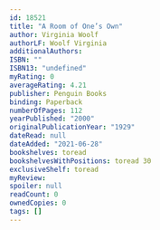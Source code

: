 ```yaml
---
id: 18521
title: "A Room of One’s Own"
author: Virginia Woolf
authorLF: Woolf Virginia
additionalAuthors:
ISBN: ""
ISBN13: "undefined"
myRating: 0
averageRating: 4.21
publisher: Penguin Books
binding: Paperback
numberOfPages: 112
yearPublished: "2000"
originalPublicationYear: "1929"
dateRead: null
dateAdded: "2021-06-28"
bookshelves: toread
bookshelvesWithPositions: toread 30
exclusiveShelf: toread
myReview:
spoiler: null
readCount: 0
ownedCopies: 0
tags: []
---
```

